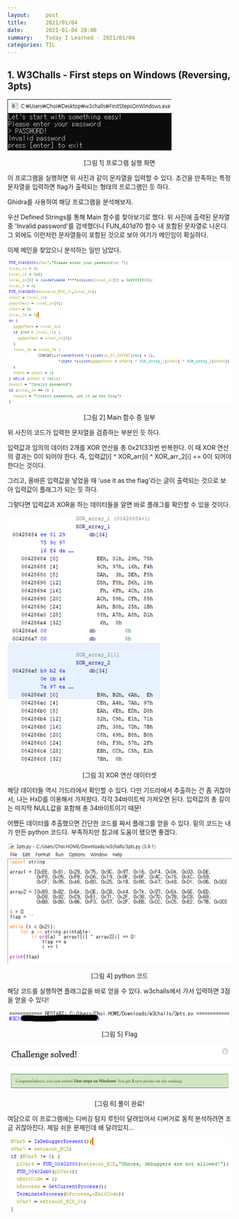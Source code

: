 ```yaml
---
layout:     post
title:      2021/01/04
date:       2021-01-04 20:00
summary:    Today I Learned - 2021/01/04
categories: TIL
---
```


## 1. W3Challs - First steps on Windows (Reversing, 3pts)

![w3_rev_01_01.png](../images/w3_rev_01_01.png)
<center>[그림 1] 프로그램 실행 화면</center>


이 프로그램을 실행하면 위 사진과 같이 문자열을 입력할 수 있다.
조건을 만족하는 특정 문자열을 입력하면 flag가 출력되는 형태의 프로그램인 듯 하다.

Ghidra를 사용하여 해당 프로그램을 분석해보자.

우선 Defined Strings를 통해 Main 함수를 찾아보기로 했다.
위 사진에 출력된 문자열 중 'Invalid password'를 검색했더니 FUN_401d70 함수 내 포함된 문자열로 나온다. 그 외에도 이런저런 문자열들이 포함된 것으로 보아 여기가 메인임이 확실하다.

이제 메인을 찾았으니 분석하는 일만 남았다.

![w3_rev_01_02.png](../images/w3_rev_01_02.png)
<center>[그림 2] Main 함수 중 일부</center>


위 사진의 코드가 입력한 문자열을 검증하는 부분인 듯 하다.

입력값과 임의의 데이터 2개를 XOR 연산을 총 0x21(33)번 반복한다.
이 때 XOR 연산의 결과는 0이 되어야 한다. 즉, 입력값[i] ^ XOR_arr[i] ^ XOR_arr_2[i] == 0이 되어야 한다는 것이다.

그리고, 올바른 입력값을 넣었을 때 'use it as the flag'라는 글이 출력되는 것으로 보아 입력값이 플래그가 되는 듯 하다.

그렇다면 입력값과 XOR을 하는 데이터들을 알면 바로 플래그를 확인할 수 있을 것이다.

![w3_rev_01_03.png](../images/w3_rev_01_03.png)
<center>[그림 3] XOR 연산 데이터셋</center>


해당 데이터들 역시 기드라에서 확인할 수 있다. 
다만 기드라에서 추출하는 건 좀 귀찮아서, 나는 HxD를 이용해서 가져왔다.
각각 34바이트씩 가져오면 된다. 입력값의 총 길이는 마지막 NULL값을 포함해 총 34바이트이기 때문!

어쨌든 데이터를 추출했으면 간단한 코드를 짜서 플래그를 얻을 수 있다.
밑의 코드는 내가 만든 python 코드다. 부족하지만 참고에 도움이 됐으면 좋겠다.

![w3_rev_01_04.png](../images/w3_rev_01_04.png)
<center>[그림 4] python 코드</center>


해당 코드를 실행하면 플래그값을 바로 얻을 수 있다. w3challs에서 가서 입력하면 3점을 얻을 수 있다!

![w3_rev_01_05.png](../images/w3_rev_01_05.png)
<center>[그림 5] Flag</center>


![w3_rev_01_06.png](../images/w3_rev_01_06.png)
<center>[그림 6] 풀이 완료!</center>


여담으로 이 프로그램에는 디버깅 탐지 루틴이 달려있어서 디버거로 동적 분석하려면 조금 귀찮아진다. 제일 쉬운 문제인데 왜 달려있지...

![w3_rev_01_07.png](../images/w3_rev_01_07.png)